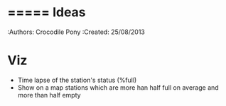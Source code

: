 =====
Ideas
=====
:Authors: Crocodile Pony
:Created: 25/08/2013


Viz
===

* Time lapse of the station's status (%full)
* Show on a map stations which are more han half full on average and more than half empty
